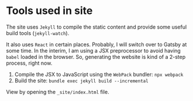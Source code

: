 # Tools used in site
The site uses `Jekyll` to compile the static content and provide some useful build tools (`jekyll-watch`).

It also uses `React` in certain places. Probably, I will switch over to Gatsby at some time. In the interim, I am using a JSX preprocessor to avoid having `babel` loaded in the browser. So, generating the website is kind of a 2-step process, right now.

1.  Compile the JSX to JavaScript using the `WebPack` bundler: `npx webpack`
2.  Build the site: `bundle exec jekyll build --incremental`

View by opening the `_site/index.html` file.